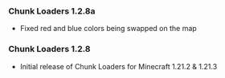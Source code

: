 ### Chunk Loaders 1.2.8a
- Fixed red and blue colors being swapped on the map

### Chunk Loaders 1.2.8
- Initial release of Chunk Loaders for Minecraft 1.21.2 & 1.21.3
